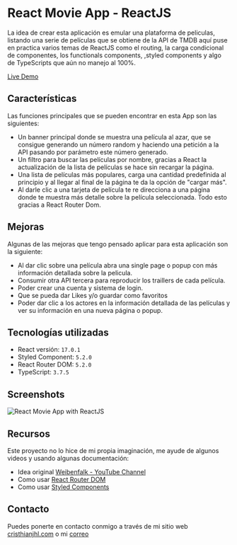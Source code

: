 # React Movie App - ReactJS

La idea de crear esta aplicación es emular una plataforma de peliculas, listando una serie de películas que se obtiene de la API de TMDB aquí puse en practica varios temas de ReactJS como el routing, la carga condicional de componentes, los functionals components, ,styled components y algo de TypeScripts que aún no manejo al 100%.

[Live Demo](https://movie-show-app-reactjs.netlify.app/)

## Características
Las funciones principales que se pueden encontrar en esta App son las siguientes:
- Un banner principal donde se muestra una película al azar, que se consigue generando un número random y haciendo una petición a la API pasando por parámetro este número generado.
- Un filtro para buscar las películas por nombre, gracias a React la actualización de la lista de películas se hace sin recargar la página.
- Una lista de películas más populares, carga una cantidad predefinida al principio y al llegar al final de la página te da la opción de "cargar más".
- Al darle clic a una tarjeta de película te re direcciona a una página donde te muestra más detalle sobre la película seleccionada. Todo esto gracias a React Router Dom.

## Mejoras
Algunas de las mejoras que tengo pensado aplicar para esta aplicación son la siguiente:
- Al dar clic sobre una película abra una single page o popup con más información detallada sobre la pelicula.
- Consumir otra API tercera para reproducir los traillers de cada película.
- Poder crear una cuenta y sistema de login.
- Que se pueda dar Likes y/o guardar como favoritos
- Poder dar clic a los actores en la información detallada de las películas y ver su información en una nueva página o popup.

## Tecnologías utilizadas
- React versión: `17.0.1`
- Styled Component: `5.2.0`
- React Router DOM: `5.2.0`
- TypeScript: `3.7.5`

## Screenshots

![React Movie App with ReactJS](https://media.giphy.com/media/XmC6iskOCQpNnSUY8Z/giphy.gif)

## Recursos

Este proyecto no lo hice de mi propia imaginación, me ayude de algunos videos y usando algunas documentación:

- Idea original [Weibenfalk - YouTube Channel](https://www.youtube.com/channel/UCnnnWy4UTYN258FfVGeXBbg)
- Como usar [React Router DOM](https://reactrouter.com/web/guides/quick-start)
- Como usar [Styled Components](https://styled-components.com/docs/advanced)

## Contacto

Puedes ponerte en contacto conmigo a través de mi sitio web [cristhianjhl.com](cristhianjhl.com) o mi [correo](cristhianjhl@gmail.com)
